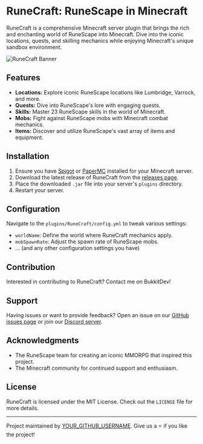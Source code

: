 # RuneCraft: RuneScape in Minecraft

RuneCraft is a comprehensive Minecraft server plugin that brings the rich and enchanting world of RuneScape into Minecraft. Dive into the iconic locations, quests, and skilling mechanics while enjoying Minecraft's unique sandbox environment.

![RuneCraft Banner](URL_TO_A_BANNER_IMAGE.png)

## Features

- **Locations:** Explore iconic RuneScape locations like Lumbridge, Varrock, and more.
- **Quests:** Dive into RuneScape's lore with engaging quests.
- **Skills:** Master 23 RuneScape skills in the world of Minecraft.
- **Mobs:** Fight against RuneScape mobs with Minecraft combat mechanics.
- **Items:** Discover and utilize RuneScape's vast array of items and equipment.

## Installation

1. Ensure you have [Spigot](https://www.spigotmc.org/) or [PaperMC](https://papermc.io/) installed for your Minecraft server.
2. Download the latest release of RuneCraft from the [releases page](LINK_TO_RELEASES_PAGE).
3. Place the downloaded `.jar` file into your server's `plugins` directory.
4. Restart your server.

## Configuration

Navigate to the `plugins/RuneCraft/config.yml` to tweak various settings:

- `worldName`: Define the world where RuneCraft mechanics apply.
- `mobSpawnRate`: Adjust the spawn rate of RuneScape mobs.
- ... (and any other configuration settings you have)

## Contribution

Interested in contributing to RuneCraft? Contact me on BukkitDev!

## Support

Having issues or want to provide feedback? Open an issue on our [GitHub issues page](https://github.com/TheDoffman/MineScape/issues) or join our [Discord server](LINK_TO_DISCORD_SERVER).

## Acknowledgments

- The RuneScape team for creating an iconic MMORPG that inspired this project.
- The Minecraft community for continued support and enthusiasm.

## License

RuneCraft is licensed under the MIT License. Check out the `LICENSE` file for more details.

---

Project maintained by [YOUR_GITHUB_USERNAME](YOUR_GITHUB_PROFILE_LINK). Give us a ⭐ if you like the project!
